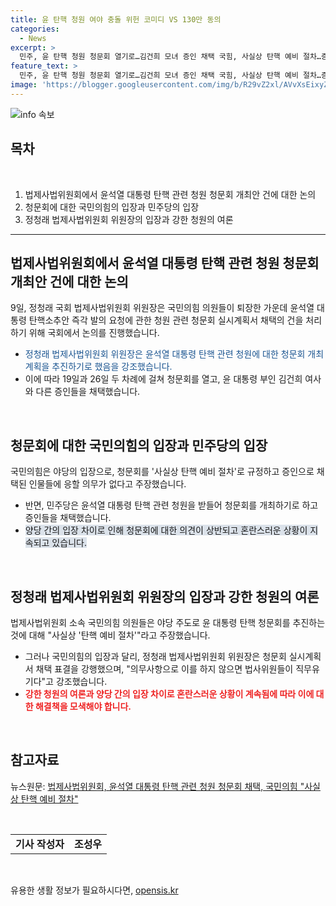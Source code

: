 ```yaml
---
title: 윤 탄핵 청원 여야 충돌 위헌 코미디 VS 130만 동의
categories:
  - News
excerpt: >
  민주, 윤 탄핵 청원 청문회 열기로…김건희 모녀 증인 채택 국힘, 사실상 탄핵 예비 절차…증인 요청 응할 의무 없어 [서울=] 조성우 기자 = 정청래 국회 법제사법위원회 위원장이 9일 오후 서울 여의도 국회에서 국민의힘 의원들이 퇴장한 가운데 윤석열 대통령 탄핵소추안 즉각 발의 요청에 관한 청원 관련 청문회 실시계획서 채택의 건 관련 안건을 처리하고 있다. 2024.07.09. xconfind@newsis.com [서울=] 이재우 기자 = 여야는 윤석열 대통령 탄핵소추안 발의 촉구 국회 동의 청원에 관한 청문회 실시계획서 채택과 윤 대통령의 채상병 특검법 재의요구권(거부권) 행사를 두고 공방을 벌였다. 민주당은 9일 윤석열 대통령 탄핵소추를 추진해달라는 국민동의 청원과 관련해 청문회 절차를 추진하기로 했다. 19일과 26일 두 차례에 걸쳐 청문회를 열기로 하고, 증인으로 윤 대통령 부인 김건희 여사와 장모 최은순씨, 임성근 전 해병대 1사단장, 이종섭 전 국방부 장관, 김계환 해병대 사령관, 박정훈 전 해병대 수사단장 등을 채택했다. 추경호 국민의힘 원내대표는 이날 원내대책회의에서 야당의 윤 대통령 탄핵소추안 발의 촉구 국회 국민동의 청원에 관한 청문회 실시계획서 채택에 대해 이 청원은 접수돼서도 안 되고 처리돼서도 안 되는 청원이라고 말했다. 그는 청원에 담긴 대통령 탄핵 사유인 해병대 박정훈 수사단장에 대한 외압 행사, 뇌물수수·주가조작 등 대통령 부부 일가의 부정 비리 의혹, 전쟁 위기 조장, 일본 강제징용 제3자 변제, 후쿠시마 오염처리수 해양투기 방조 등을 하나씩 거론하면서 이에 대한 반대 입장을 냈다. 추 원내대표는 탄핵 청원 첫 번째 사유인 채 상병 사건 관련 외압 의혹과 두 번째 탄핵 사유라는 부정비리 의혹은 수사 중인 사안 등으로 청원법상 청원의 대상이 될 수 없는 것들이라고 했다.
feature_text: >
  민주, 윤 탄핵 청원 청문회 열기로…김건희 모녀 증인 채택 국힘, 사실상 탄핵 예비 절차…증인 요청 응할 의무 없어 [서울=] 조성우 기자 = 정청래 국회 법제사법위원회 위원장이 9일 오후 서울 여의도 국회에서 국민의힘 의원들이 퇴장한 가운데 윤석열 대통령 탄핵소추안 즉각 발의 요청에 관한 청원 관련 청문회 실시계획서 채택의 건 관련 안건을 처리하고 있다. 2024.07.09. xconfind@newsis.com [서울=] 이재우 기자 = 여야는 윤석열 대통령 탄핵소추안 발의 촉구 국회 동의 청원에 관한 청문회 실시계획서 채택과 윤 대통령의 채상병 특검법 재의요구권(거부권) 행사를 두고 공방을 벌였다. 민주당은 9일 윤석열 대통령 탄핵소추를 추진해달라는 국민동의 청원과 관련해 청문회 절차를 추진하기로 했다. 19일과 26일 두 차례에 걸쳐 청문회를 열기로 하고, 증인으로 윤 대통령 부인 김건희 여사와 장모 최은순씨, 임성근 전 해병대 1사단장, 이종섭 전 국방부 장관, 김계환 해병대 사령관, 박정훈 전 해병대 수사단장 등을 채택했다. 추경호 국민의힘 원내대표는 이날 원내대책회의에서 야당의 윤 대통령 탄핵소추안 발의 촉구 국회 국민동의 청원에 관한 청문회 실시계획서 채택에 대해 이 청원은 접수돼서도 안 되고 처리돼서도 안 되는 청원이라고 말했다. 그는 청원에 담긴 대통령 탄핵 사유인 해병대 박정훈 수사단장에 대한 외압 행사, 뇌물수수·주가조작 등 대통령 부부 일가의 부정 비리 의혹, 전쟁 위기 조장, 일본 강제징용 제3자 변제, 후쿠시마 오염처리수 해양투기 방조 등을 하나씩 거론하면서 이에 대한 반대 입장을 냈다. 추 원내대표는 탄핵 청원 첫 번째 사유인 채 상병 사건 관련 외압 의혹과 두 번째 탄핵 사유라는 부정비리 의혹은 수사 중인 사안 등으로 청원법상 청원의 대상이 될 수 없는 것들이라고 했다.
image: 'https://blogger.googleusercontent.com/img/b/R29vZ2xl/AVvXsEixyZcFfHzMRdzZMjFBmAUKJYCLCGyLL1o632UiGVXcaFdKo_bkvkuCioo0uUKlGfBVcT3P84aROyZIXSBEx3Aw5nCQ3pTgDom1WDC4m8eifvWiAmWEEVb4x6G_l8C0QH225ldMjyaFvpxGEBGNO37VmDTDMHGhJPq73UglMfDca1-0aw/s1600/blogspot.png'
---
```


<p><img src="https://blogger.googleusercontent.com/img/b/R29vZ2xl/AVvXsEixyZcFfHzMRdzZMjFBmAUKJYCLCGyLL1o632UiGVXcaFdKo_bkvkuCioo0uUKlGfBVcT3P84aROyZIXSBEx3Aw5nCQ3pTgDom1WDC4m8eifvWiAmWEEVb4x6G_l8C0QH225ldMjyaFvpxGEBGNO37VmDTDMHGhJPq73UglMfDca1-0aw/s1600/blogspot.png" alt="info 속보" /></p>

<h2 data-ke-size="size26">목차</h2>

<p data-ke-size="size16">&nbsp;</p>

<ol>
    <li>법제사법위원회에서 윤석열 대통령 탄핵 관련 청원 청문회 개최안 건에 대한 논의</li>
    <li>청문회에 대한 국민의힘의 입장과 민주당의 입장</li>
    <li>정청래 법제사법위원회 위원장의 입장과 강한 청원의 여론</li>
</ol>

<hr>

<h2 data-ke-size="size26">법제사법위원회에서 윤석열 대통령 탄핵 관련 청원 청문회 개최안 건에 대한 논의</h2>

<p>9일, 정청래 국회 법제사법위원회 위원장은 국민의힘 의원들이 퇴장한 가운데 윤석열 대통령 탄핵소추안 즉각 발의 요청에 관한 청원 관련 청문회 실시계획서 채택의 건을 처리하기 위해 국회에서 논의를 진행했습니다.</p>

<ul>
    <li><span style="color: #1a5490;">정청래 법제사법위원회 위원장은 윤석열 대통령 탄핵 관련 청원에 대한 청문회 개최 계획을 추진하기로 했음을 강조했습니다.</span></li>
    <li>이에 따라 19일과 26일 두 차례에 걸쳐 청문회를 열고, 윤 대통령 부인 김건희 여사와 다른 증인들을 채택했습니다.</li>
</ul>

<p data-ke-size="size16">&nbsp;</p>

<h2 data-ke-size="size26">청문회에 대한 국민의힘의 입장과 민주당의 입장</h2>

<p>국민의힘은 야당의 입장으로, 청문회를 '사실상 탄핵 예비 절차'로 규정하고 증인으로 채택된 인물들에 응할 의무가 없다고 주장했습니다.</p>

<ul>
    <li>반면, 민주당은 윤석열 대통령 탄핵 관련 청원을 받들어 청문회를 개최하기로 하고 증인들을 채택했습니다.</li>
    <li><span style="background-color: #21538527;">양당 간의 입장 차이로 인해 청문회에 대한 의견이 상반되고 혼란스러운 상황이 지속되고 있습니다.</span></li>
</ul>

<p data-ke-size="size16">&nbsp;</p>

<h2 data-ke-size="size26">정청래 법제사법위원회 위원장의 입장과 강한 청원의 여론</h2>

<p>법제사법위원회 소속 국민의힘 의원들은 야당 주도로 윤 대통령 탄핵 청문회를 추진하는 것에 대해 "사실상 '탄핵 예비 절차'"라고 주장했습니다.</p>

<ul>
    <li>그러나 국민의힘의 입장과 달리, 정청래 법제사법위원회 위원장은 청문회 실시계획서 채택 표결을 강행했으며, "의무사항으로 이를 하지 않으면 법사위원들이 직무유기다"고 강조했습니다.</li>
    <li><b><span style="color: #ee2323;">강한 청원의 여론과 양당 간의 입장 차이로 혼란스러운 상황이 계속됨에 따라 이에 대한 해결책을 모색해야 합니다.</span></b></li>
</ul>

<p data-ke-size="size16">&nbsp;</p>

<h2 data-ke-size="size26">참고자료</h2>

<p>뉴스원문: <a href="https://examplelink/news/article1">법제사법위원회, 윤석열 대통령 탄핵 관련 청원 청문회 채택, 국민의힘 "사실상 탄핵 예비 절차"</a></p>

<p data-ke-size="size16">&nbsp;</p>

<table>
<tbody>
<tr>
<td style="text-align: center; height: 17px;"><b>기사 작성자</b></td>
<td style="text-align: center; height: 17px;"><b>조성우</b></td>
</tr>
</tbody>
</table>

<p data-ke-size="size16">&nbsp;</p>
유용한 생활 정보가 필요하시다면, <a href="https://opensis.kr" rel="dofollow">opensis.kr</a>


